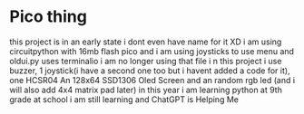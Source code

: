 # Pico thing
this project is in an early state i dont even have name for it XD i am using circuitpython with 16mb flash pico and i am using joysticks to use menu and oldui.py uses terminalio i am no longer using that file i n this project i use buzzer, 1 joystick(i have a second one too but i havent added a code for it), one HCSR04 An 128x64 SSD1306 Oled Screen and an random rgb led (and i will also add 4x4 matrix pad later) in this year i am learning python at 9th grade at school i am still learning and ChatGPT is Helping Me